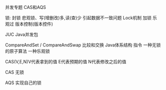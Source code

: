 并发专题 CAS和AQS

锁: 封锁
    悲观锁、写(增删改)多,读(查)少 引起数据不一致问题 Lock机制 加锁
    乐观过 版本控制(版本控件)

JUC Java并发包

CompareAndSet / CompareAndSwap 比较和交换 Java体系结构 指令 一种无锁的原子算法 一种乐观锁

CAS(V,E,N)V代表拿到的值 E代表预期的值 N代表修改之后的值

CAS 无锁

AQS 实现自己的锁